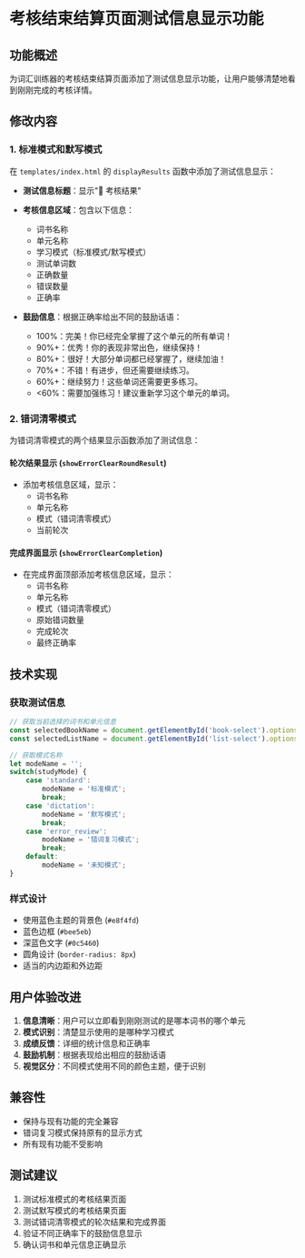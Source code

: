 # 考核结束结算页面测试信息显示功能

## 功能概述

为词汇训练器的考核结束结算页面添加了测试信息显示功能，让用户能够清楚地看到刚刚完成的考核详情。

## 修改内容

### 1. 标准模式和默写模式

在 `templates/index.html` 的 `displayResults` 函数中添加了测试信息显示：

- **测试信息标题**：显示"📝 考核结果"
- **考核信息区域**：包含以下信息：
  - 词书名称
  - 单元名称  
  - 学习模式（标准模式/默写模式）
  - 测试单词数
  - 正确数量
  - 错误数量
  - 正确率

- **鼓励信息**：根据正确率给出不同的鼓励话语：
  - 100%：完美！你已经完全掌握了这个单元的所有单词！
  - 90%+：优秀！你的表现非常出色，继续保持！
  - 80%+：很好！大部分单词都已经掌握了，继续加油！
  - 70%+：不错！有进步，但还需要继续练习。
  - 60%+：继续努力！这些单词还需要更多练习。
  - <60%：需要加强练习！建议重新学习这个单元的单词。

### 2. 错词清零模式

为错词清零模式的两个结果显示函数添加了测试信息：

#### 轮次结果显示 (`showErrorClearRoundResult`)
- 添加考核信息区域，显示：
  - 词书名称
  - 单元名称
  - 模式（错词清零模式）
  - 当前轮次

#### 完成界面显示 (`showErrorClearCompletion`)
- 在完成界面顶部添加考核信息区域，显示：
  - 词书名称
  - 单元名称
  - 模式（错词清零模式）
  - 原始错词数量
  - 完成轮次
  - 最终正确率

## 技术实现

### 获取测试信息
```javascript
// 获取当前选择的词书和单元信息
const selectedBookName = document.getElementById('book-select').options[document.getElementById('book-select').selectedIndex]?.text || '未知词书';
const selectedListName = document.getElementById('list-select').options[document.getElementById('list-select').selectedIndex]?.text || '未知单元';

// 获取模式名称
let modeName = '';
switch(studyMode) {
    case 'standard':
        modeName = '标准模式';
        break;
    case 'dictation':
        modeName = '默写模式';
        break;
    case 'error_review':
        modeName = '错词复习模式';
        break;
    default:
        modeName = '未知模式';
}
```

### 样式设计
- 使用蓝色主题的背景色 (`#e8f4fd`)
- 蓝色边框 (`#bee5eb`)
- 深蓝色文字 (`#0c5460`)
- 圆角设计 (`border-radius: 8px`)
- 适当的内边距和外边距

## 用户体验改进

1. **信息清晰**：用户可以立即看到刚刚测试的是哪本词书的哪个单元
2. **模式识别**：清楚显示使用的是哪种学习模式
3. **成绩反馈**：详细的统计信息和正确率
4. **鼓励机制**：根据表现给出相应的鼓励话语
5. **视觉区分**：不同模式使用不同的颜色主题，便于识别

## 兼容性

- 保持与现有功能的完全兼容
- 错词复习模式保持原有的显示方式
- 所有现有功能不受影响

## 测试建议

1. 测试标准模式的考核结果页面
2. 测试默写模式的考核结果页面
3. 测试错词清零模式的轮次结果和完成界面
4. 验证不同正确率下的鼓励信息显示
5. 确认词书和单元信息正确显示 
